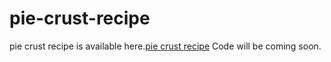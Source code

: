 # pie-crust-recipe
pie crust recipe is available here.<a href="https://metavideos.com/video/64084496/braided-pie-crust-tutorial">pie crust recipe</a>
Code will be coming soon.


